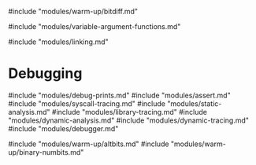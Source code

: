#include "modules/warm-up/bitdiff.md"

#include "modules/variable-argument-functions.md"

#include "modules/linking.md"

# Debugging

#include "modules/debug-prints.md"
#include "modules/assert.md"
#include "modules/syscall-tracing.md"
#include "modules/static-analysis.md"
#include "modules/library-tracing.md"
#include "modules/dynamic-analysis.md"
#include "modules/dynamic-tracing.md"
#include "modules/debugger.md"

#include "modules/warm-up/altbits.md"
#include "modules/warm-up/binary-numbits.md"
